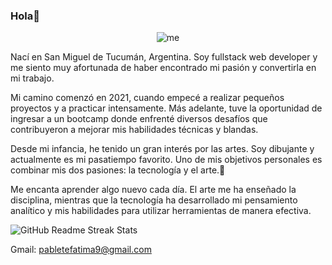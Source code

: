 ### Hola👋

<p align="center">
  <img src="https://i.postimg.cc/TPbJ3SQf/programadoras.jpg" alt="me">
</p>

  <!-- ![me](https://user-images.githubusercontent.com/98347096/219450099-122f3442-cca6-4dff-956f-514616e2ee8b.gif)-->
  <!--[![programadoras.jpg](https://i.postimg.cc/TPbJ3SQf/programadoras.jpg)](https://postimg.cc/WD2k95QH)-->

Nací en San Miguel de Tucumán, Argentina. Soy fullstack web developer y me siento muy afortunada de haber encontrado mi pasión y convertirla en mi trabajo.

Mi camino comenzó en 2021, cuando empecé a realizar pequeños proyectos y a practicar intensamente. Más adelante, tuve la oportunidad de ingresar a un bootcamp donde enfrenté diversos desafíos que contribuyeron a mejorar mis habilidades técnicas y blandas.

Desde mi infancia, he tenido un gran interés por las artes. Soy dibujante y actualmente es mi pasatiempo favorito. Uno de mis objetivos personales es combinar mis dos pasiones: la tecnología y el arte.🪷

Me encanta aprender algo nuevo cada día. El arte me ha enseñado la disciplina, mientras que la tecnología ha desarrollado mi pensamiento analítico y mis habilidades para utilizar herramientas de manera efectiva.

![GitHub Readme Streak Stats]([URL_GENERADA](https://github-readme-stats.vercel.app/api?username=pabletefatimarocio)](https://github.com/pabletefatimarocio))



Gmail: pabletefatima9@gmail.com






<!--
**pabletefatimarocio/pabletefatimarocio** is a ✨ _special_ ✨ repository because its `README.md` (this file) appears on your GitHub profile.

Here are some ideas to get you started:

- 🔭 I’m currently working on ...
- 🌱 I’m currently learning ...
- 👯 I’m looking to collaborate on ...
- 🤔 I’m looking for help with ...
- 💬 Ask me about ...
- 📫 How to reach me: ...
- 😄 Pronouns: ...
- ⚡ Fun fact: ...
-->
